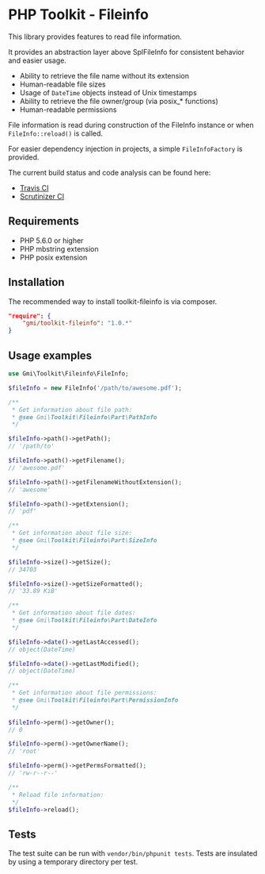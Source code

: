 PHP Toolkit - Fileinfo
======================

This library provides features to read file information.

It provides an abstraction layer above SplFileInfo for consistent behavior and easier usage.
  * Ability to retrieve the file name without its extension
  * Human-readable file sizes
  * Usage of `DateTime` objects instead of Unix timestamps
  * Ability to retrieve the file owner/group (via posix_* functions)
  * Human-readable permissions

File information is read during construction of the FileInfo instance or when
`FileInfo::reload()` is called.

For easier dependency injection in projects, a simple `FileInfoFactory` is provided.

The current build status and code analysis can be found here:
  * [Travis CI](https://travis-ci.org/gmitirol/toolkit-fileinfo)
  * [Scrutinizer CI](https://scrutinizer-ci.com/g/gmitirol/toolkit-fileinfo/)

Requirements
------------
* PHP 5.6.0 or higher
* PHP mbstring extension
* PHP posix extension

Installation
------------
The recommended way to install toolkit-fileinfo is via composer.
```json
"require": {
    "gmi/toolkit-fileinfo": "1.0.*"
}
```

Usage examples
--------------

```php
use Gmi\Toolkit\Fileinfo\FileInfo;

$fileInfo = new FileInfo('/path/to/awesome.pdf');

/**
 * Get information about file path:
 * @see Gmi\Toolkit\Fileinfo\Part\PathInfo
 */

$fileInfo->path()->getPath();
// '/path/to'

$fileInfo->path()->getFilename();
// 'awesome.pdf'

$fileInfo->path()->getFilenameWithoutExtension();
// 'awesome'

$fileInfo->path()->getExtension();
// 'pdf'

/**
 * Get information about file size:
 * @see Gmi\Toolkit\Fileinfo\Part\SizeInfo
 */

$fileInfo->size()->getSize();
// 34703

$fileInfo->size()->getSizeFormatted();
// '33.89 KiB'

/**
 * Get information about file dates:
 * @see Gmi\Toolkit\Fileinfo\Part\DateInfo
 */

$fileInfo->date()->getLastAccessed();
// object(DateTime)

$fileInfo->date()->getLastModified();
// object(DateTime)

/**
 * Get information about file permissions:
 * @see Gmi\Toolkit\Fileinfo\Part\PermissionInfo
 */
 
$fileInfo->perm()->getOwner();
// 0

$fileInfo->perm()->getOwnerName();
// 'root'

$fileInfo->perm()->getPermsFormatted();
// 'rw-r--r--'

/**
 * Reload file information:
 */
$fileInfo->reload();

```

Tests
-----
The test suite can be run with `vendor/bin/phpunit tests`.
Tests are insulated by using a temporary directory per test.
